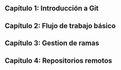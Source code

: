 ## Capítulo 1: Introducción a Git
## Capítulo 2: Flujo de trabajo básico
## Capítulo 3: Gestion de ramas
## Capitulo 4: Repositorios remotos
